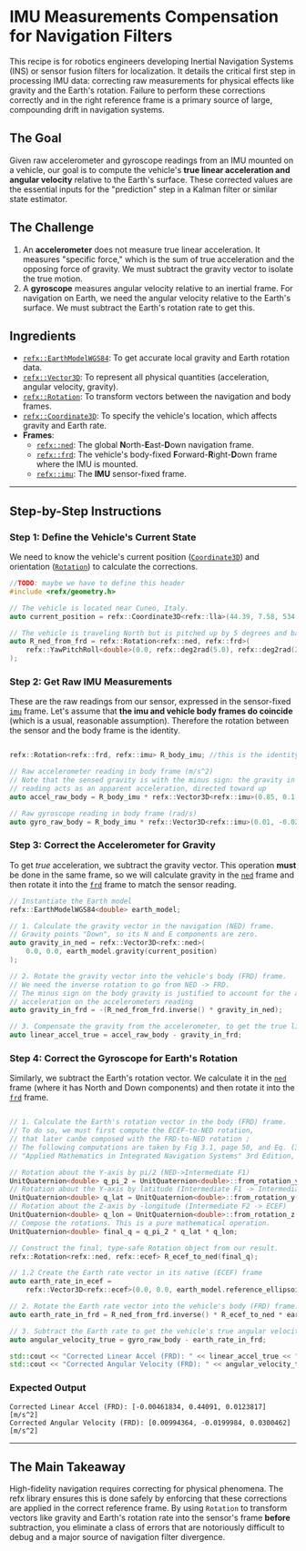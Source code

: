 # IMU Measurements Compensation for Navigation Filters

This recipe is for robotics engineers developing Inertial Navigation Systems (INS) or sensor fusion filters for localization. It details the critical first step in processing IMU data: correcting raw measurements for physical effects like gravity and the Earth's rotation. Failure to perform these corrections correctly and in the right reference frame is a primary source of large, compounding drift in navigation systems.

## The Goal

Given raw accelerometer and gyroscope readings from an IMU mounted on a vehicle, our goal is to compute the vehicle's **true linear acceleration and angular velocity** relative to the Earth's surface. These corrected values are the essential inputs for the "prediction" step in a Kalman filter or similar state estimator.

## The Challenge

1.  An **accelerometer** does not measure true linear acceleration. It measures "specific force," which is the sum of true acceleration and the opposing force of gravity. We must subtract the gravity vector to isolate the true motion.
2.  A **gyroscope** measures angular velocity relative to an inertial frame. For navigation on Earth, we need the angular velocity relative to the Earth's surface. We must subtract the Earth's rotation rate to get this.

## Ingredients

  * [`refx::EarthModelWGS84`](/full_doc/models_h#wgs-84-2): To get accurate local gravity and Earth rotation data.
  * [`refx::Vector3D`](/full_doc/geometry_h#vectors): To represent all physical quantities (acceleration, angular velocity, gravity).
  * [`refx::Rotation`](/full_doc/geometry_h#rotation): To transform vectors between the navigation and body frames.
  * [`refx::Coordinate3D`](/full_doc/geometry_h#coordinates): To specify the vehicle's location, which affects gravity and Earth rate.
  * **Frames**:
      * [`refx::ned`](/full_doc/frames_h#north-east-down-ned): The global **N**orth-**E**ast-**D**own navigation frame.
      * [`refx::frd`](/full_doc/frames_h#forward-right-down-frd): The vehicle's body-fixed **F**orward-**R**ight-**D**own frame where the IMU is mounted.
      * [`refx::imu`](/full_doc/frames_h#imu-imu): The **IMU** sensor-fixed frame.

-----

## Step-by-Step Instructions

### Step 1: Define the Vehicle's Current State

We need to know the vehicle's current position ([`Coordinate3D`](/full_doc/geometry_h#coordinates)) and orientation ([`Rotation`](/full_doc/geometry_h#rotation)) to calculate the corrections.

```cpp
//TODO: maybe we have to define this header
#include <refx/geometry.h>

// The vehicle is located near Cuneo, Italy.
auto current_position = refx::Coordinate3D<refx::lla>(44.39, 7.58, 534.0);

// The vehicle is traveling North but is pitched up by 5 degrees and banked by 2 degrees.
auto R_ned_from_frd = refx::Rotation<refx::ned, refx::frd>(
    refx::YawPitchRoll<double>(0.0, refx::deg2rad(5.0), refx::deg2rad(2.0))
);
```

### Step 2: Get Raw IMU Measurements

These are the raw readings from our sensor, expressed in the sensor-fixed [`imu`](/full_doc/frames_h#imu-imu) frame. Let's assume that **the imu and vehicle body frames do coincide** (which is a usual, reasonable assumption). Therefore the rotation between the sensor and the body frame is the identity.

```cpp

refx::Rotation<refx::frd, refx::imu> R_body_imu; //this is the identity rotation

// Raw accelerometer reading in body frame (m/s^2)
// Note that the sensed gravity is with the minus sign: the gravity in the accelerometers
// reading acts as an apparent acceleration, directed toward up
auto accel_raw_body = R_body_imu * refx::Vector3D<refx::imu>(0.85, 0.1, -9.75);

// Raw gyroscope reading in body frame (rad/s)
auto gyro_raw_body = R_body_imu * refx::Vector3D<refx::imu>(0.01, -0.02, 0.03);
```

### Step 3: Correct the Accelerometer for Gravity

To get *true* acceleration, we subtract the gravity vector. This operation **must** be done in the same frame, so we will calculate gravity in the [`ned`](/full_doc/frames_h#north-east-down-ned) frame and then rotate it into the [`frd`](/full_doc/frames_h#forward-right-down-frd) frame to match the sensor reading.

```cpp
// Instantiate the Earth model
refx::EarthModelWGS84<double> earth_model;

// 1. Calculate the gravity vector in the navigation (NED) frame.
// Gravity points "Down", so its N and E components are zero.
auto gravity_in_ned = refx::Vector3D<refx::ned>(
    0.0, 0.0, earth_model.gravity(current_position)
);

// 2. Rotate the gravity vector into the vehicle's body (FRD) frame.
// We need the inverse rotation to go from NED -> FRD.
// The minus sign on the body gravity is justified to account for the apparent nature of gravity
// acceleration on the accelerometers reading
auto gravity_in_frd = -(R_ned_from_frd.inverse() * gravity_in_ned);

// 3. Compensate the gravity from the accelerometer, to get the true linear acceleration.
auto linear_accel_true = accel_raw_body - gravity_in_frd;
```

### Step 4: Correct the Gyroscope for Earth's Rotation

Similarly, we subtract the Earth's rotation vector. We calculate it in the [`ned`](/full_doc/frames_h#north-east-down-ned) frame (where it has North and Down components) and then rotate it into the [`frd`](/full_doc/frames_h#forward-right-down-frd) frame.

```cpp

// 1. Calculate the Earth's rotation vector in the body (FRD) frame.
// To do so, we must first compute the ECEF-to-NED rotation, 
// that later canbe composed with the FRD-to-NED rotation ;
// The following computations are taken by Fig 3.1, page 50, and Eq. (3.12), page 57, Book:
// "Applied Mathematics in Integrated Navigation Systems" 3rd Edition, Robert M. Rogers 

// Rotation about the Y-axis by pi/2 (NED->Intermediate F1)
UnitQuaternion<double> q_pi_2 = UnitQuaternion<double>::from_rotation_y(M_PI_2);
// Rotation about the Y-axis by latitude (Intermediate F1 -> Intermediate F2)
UnitQuaternion<double> q_lat = UnitQuaternion<double>::from_rotation_y(current_position.latitude(AngleUnit::Rad));
// Rotation about the Z-axis by -longitude (Intermediate F2 -> ECEF)
UnitQuaternion<double> q_lon = UnitQuaternion<double>::from_rotation_z(-current_position.longitude(AngleUnit::Rad));
// Compose the rotations. This is a pure mathematical operation.
UnitQuaternion<double> final_q = q_pi_2 * q_lat * q_lon;

// Construct the final, type-safe Rotation object from our result.
refx::Rotation<refx::ned, refx::ecef> R_ecef_to_ned(final_q);

// 1.2 Create the Earth rate vector in its native (ECEF) frame
auto earth_rate_in_ecef =
    refx::Vector3D<refx::ecef>(0.0, 0.0, earth_model.reference_ellipsoid().angular_velocity());

// 2. Rotate the Earth rate vector into the vehicle's body (FRD) frame.
auto earth_rate_in_frd = R_ned_from_frd.inverse() * R_ecef_to_ned * earth_rate_in_ecef;

// 3. Subtract the Earth rate to get the vehicle's true angular velocity relative to the Earth.
auto angular_velocity_true = gyro_raw_body - earth_rate_in_frd;

std::cout << "Corrected Linear Accel (FRD): " << linear_accel_true << " [m/s^2]" << std::endl;
std::cout << "Corrected Angular Velocity (FRD): " << angular_velocity_true << " [m/s^2]" << std::endl;
```

### Expected Output

```
Corrected Linear Accel (FRD): [-0.00461834, 0.44091, 0.0123817] [m/s^2]
Corrected Angular Velocity (FRD): [0.00994364, -0.0199984, 0.0300462] [m/s^2]
```

-----

## The Main Takeaway

High-fidelity navigation requires correcting for physical phenomena. The refx library ensures this is done safely by enforcing that these corrections are applied in the correct reference frame. By using `Rotation` to transform vectors like gravity and Earth's rotation rate into the sensor's frame **before** subtraction, you eliminate a class of errors that are notoriously difficult to debug and a major source of navigation filter divergence.
